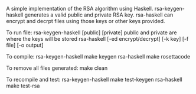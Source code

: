 A simple implementation of the RSA algorithm using Haskell.
rsa-keygen-haskell generates a valid public and private RSA key.
rsa-haskell can encrypt and decrpt files using those keys or other keys provided.

To run file:
rsa-keygen-haskell [public] [private]
     public and private are where the keys will be stored
rsa-haskell [-ed encrypt/decrypt] [-k key] [-f file] [-o output]

To compile:
rsa-keygen-haskell make keygen
rsa-haskell make rosettacode

To remove all files generated:
make clean

To recompile and test:
rsa-keygen-haskell make test-keygen
rsa-haskell make test-rsa

